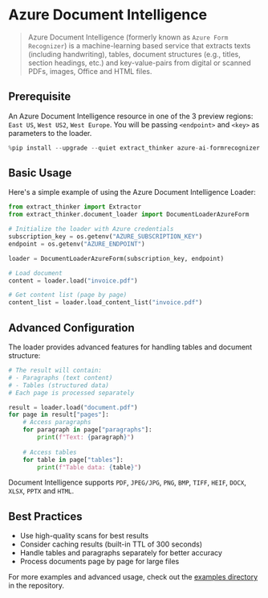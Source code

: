 # Azure Document Intelligence

> Azure Document Intelligence (formerly known as `Azure Form Recognizer`) is a machine-learning based service that extracts texts (including handwriting), tables, document structures (e.g., titles, section headings, etc.) and key-value-pairs from digital or scanned PDFs, images, Office and HTML files.

## Prerequisite

An Azure Document Intelligence resource in one of the 3 preview regions: `East US`, `West US2`, `West Europe`. You will be passing `<endpoint>` and `<key>` as parameters to the loader.

```python
%pip install --upgrade --quiet extract_thinker azure-ai-formrecognizer
```

## Basic Usage

Here's a simple example of using the Azure Document Intelligence Loader:

```python
from extract_thinker import Extractor
from extract_thinker.document_loader import DocumentLoaderAzureForm

# Initialize the loader with Azure credentials
subscription_key = os.getenv("AZURE_SUBSCRIPTION_KEY")
endpoint = os.getenv("AZURE_ENDPOINT")

loader = DocumentLoaderAzureForm(subscription_key, endpoint)

# Load document
content = loader.load("invoice.pdf")

# Get content list (page by page)
content_list = loader.load_content_list("invoice.pdf")
```

## Advanced Configuration

The loader provides advanced features for handling tables and document structure:

```python
# The result will contain:
# - Paragraphs (text content)
# - Tables (structured data)
# Each page is processed separately

result = loader.load("document.pdf")
for page in result["pages"]:
    # Access paragraphs
    for paragraph in page["paragraphs"]:
        print(f"Text: {paragraph}")
    
    # Access tables
    for table in page["tables"]:
        print(f"Table data: {table}")
```

Document Intelligence supports `PDF`, `JPEG/JPG`, `PNG`, `BMP`, `TIFF`, `HEIF`, `DOCX`, `XLSX`, `PPTX` and `HTML`.

## Best Practices

- Use high-quality scans for best results
- Consider caching results (built-in TTL of 300 seconds)
- Handle tables and paragraphs separately for better accuracy
- Process documents page by page for large files

For more examples and advanced usage, check out the [examples directory](examples/) in the repository. 